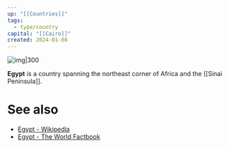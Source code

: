 ```yaml
---
up: "[[Countries]]"
tags:
  - type/country
capital: "[[Cairo]]"
created: 2024-01-08
---
```

![img|300](https://upload.wikimedia.org/wikipedia/commons/a/a1/EGY_orthographic.svg)

**Egypt** is a country spanning the northeast corner of Africa and the [[Sinai Peninsula]].

# See also
- [Egypt - Wikipedia](https://en.wikipedia.org/wiki/Egypt)
- [Egypt - The World Factbook](https://www.cia.gov/the-world-factbook/countries/egypt/)
